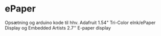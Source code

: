 # ePaper
Opsætning og arduino kode til hhv. Adafruit 1.54" Tri-Color eInk/ePaper Display og Embedded Artists 2.7'' E-paper display
